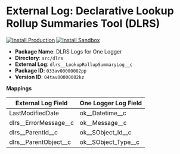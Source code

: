 # External Log: Declarative Lookup Rollup Summaries Tool (DLRS)

[![Install Production](https://img.shields.io/badge/Unmanaged%20Package-Install%20Production-cyan)](https://login.salesforce.com/packaging/installPackage.apexp?p0=04t7Q000000EFdV)
[![Install Sandbox](https://img.shields.io/badge/Unmanaged%20Package-Install%20Sandbox-cyan)](https://test.salesforce.com/packaging/installPackage.apexp?p0=04t7Q000000EFdV)

-   **Package Name**: DLRS Logs for One Logger
-   **Directory**: `src/dlrs`
-   **External Log**: `dlrs__LookupRollupSummaryLog__c`
-   **Package ID**: `033av00000002pp`
-   **Version ID**: `04tav00000002kz`

**Mappings**

| External Log Field        | One Logger Log Field    |
| ------------------------- | ----------------------- |
| LastModifiedDate          | ok\_\_Datetime\_\_c     |
| dlrs\_\_ErrorMessage\_\_c | ok\_\_Message\_\_c      |
| dlrs\_\_ParentId\_\_c     | ok\_\_SObject_Id\_\_c   |
| dlrs\_\_ParentObject\_\_c | ok\_\_SObject_Type\_\_c |
